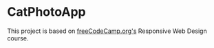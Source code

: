 # CatPhotoApp

This project is based on <a href="https://www.freeCodeCamp.org" target="_blank">freeCodeCamp.org's</a>
Responsive Web Design course.
